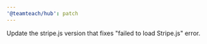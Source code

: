 ```yaml
---
'@teamteach/hub': patch
---
```


Update the stripe.js version that fixes "failed to load Stripe.js" error.
